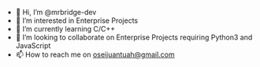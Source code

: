 - 👋 Hi, I’m @mrbridge-dev
- 👀 I’m interested in Enterprise Projects
- 🌱 I’m currently learning C/C++
- 💞️ I’m looking to collaborate on Enterprise Projects requiring Python3 and JavaScript 
- 📫 How to reach me on oseijuantuah@gmail.com

<!---
mrbridge-dev/mrbridge-dev is a ✨ special ✨ repository because its `README.md` (this file) appears on your GitHub profile.
You can click the Preview link to take a look at your changes.
--->
